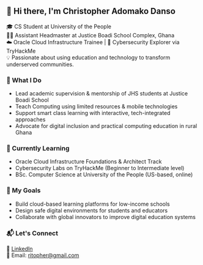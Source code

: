 ## 👋 Hi there, I'm Christopher Adomako Danso

🎓 CS Student at University of the People  
👨‍🏫 Assistant Headmaster at Justice Boadi School Complex, Ghana  
☁️ Oracle Cloud Infrastructure Trainee | 🔐 Cybersecurity Explorer via TryHackMe  
💡 Passionate about using education and technology to transform underserved communities.



### 💼 What I Do
- Lead academic supervision & mentorship of JHS students at Justice Boadi School
- Teach Computing using limited resources & mobile technologies
- Support smart class learning with interactive, tech-integrated approaches
- Advocate for digital inclusion and practical computing education in rural Ghana



### 🌱 Currently Learning
- Oracle Cloud Infrastructure Foundations & Architect Track  
- Cybersecurity Labs on TryHackMe (Beginner to Intermediate level)  
- BSc. Computer Science at University of the People (US-based, online)



### 🎯 My Goals
- Build cloud-based learning platforms for low-income schools  
- Design safe digital environments for students and educators  
- Collaborate with global innovators to improve digital education systems  



### 📬 Let's Connect
🔗 [LinkedIn](www.linkedin.com/in/christopher-danso-515a861b8)  
📧 Email: ritopher@gmail.com
